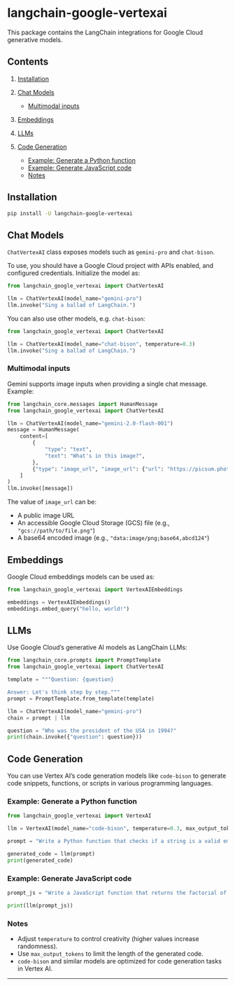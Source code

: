 # langchain-google-vertexai

This package contains the LangChain integrations for Google Cloud generative models.

## Contents

1. [Installation](#installation)
2. [Chat Models](#chat-models)

   * [Multimodal inputs](#multimodal-inputs)
3. [Embeddings](#embeddings)
4. [LLMs](#llms)
5. [Code Generation](#code-generation)

   * [Example: Generate a Python function](#example-generate-a-python-function)
   * [Example: Generate JavaScript code](#example-generate-javascript-code)
   * [Notes](#notes)

## Installation

```bash
pip install -U langchain-google-vertexai
```

## Chat Models

`ChatVertexAI` class exposes models such as `gemini-pro` and `chat-bison`.

To use, you should have a Google Cloud project with APIs enabled, and configured credentials. Initialize the model as:

```python
from langchain_google_vertexai import ChatVertexAI

llm = ChatVertexAI(model_name="gemini-pro")
llm.invoke("Sing a ballad of LangChain.")
```

You can also use other models, e.g. `chat-bison`:

```python
from langchain_google_vertexai import ChatVertexAI

llm = ChatVertexAI(model_name="chat-bison", temperature=0.3)
llm.invoke("Sing a ballad of LangChain.")
```

### Multimodal inputs

Gemini supports image inputs when providing a single chat message. Example:

```python
from langchain_core.messages import HumanMessage
from langchain_google_vertexai import ChatVertexAI

llm = ChatVertexAI(model_name="gemini-2.0-flash-001")
message = HumanMessage(
    content=[
        {
            "type": "text",
            "text": "What's in this image?",
        },
        {"type": "image_url", "image_url": {"url": "https://picsum.photos/seed/picsum/200/300"}},
    ]
)
llm.invoke([message])
```

The value of `image_url` can be:

* A public image URL
* An accessible Google Cloud Storage (GCS) file (e.g., `"gcs://path/to/file.png"`)
* A base64 encoded image (e.g., `"data:image/png;base64,abcd124"`)

## Embeddings

Google Cloud embeddings models can be used as:

```python
from langchain_google_vertexai import VertexAIEmbeddings

embeddings = VertexAIEmbeddings()
embeddings.embed_query("hello, world!")
```

## LLMs

Use Google Cloud’s generative AI models as LangChain LLMs:

```python
from langchain_core.prompts import PromptTemplate
from langchain_google_vertexai import ChatVertexAI

template = """Question: {question}

Answer: Let's think step by step."""
prompt = PromptTemplate.from_template(template)

llm = ChatVertexAI(model_name="gemini-pro")
chain = prompt | llm

question = "Who was the president of the USA in 1994?"
print(chain.invoke({"question": question}))
```

## Code Generation

You can use Vertex AI’s code generation models like `code-bison` to generate code snippets, functions, or scripts in various programming languages.

### Example: Generate a Python function

```python
from langchain_google_vertexai import VertexAI

llm = VertexAI(model_name="code-bison", temperature=0.3, max_output_tokens=1000)

prompt = "Write a Python function that checks if a string is a valid email address."

generated_code = llm(prompt)
print(generated_code)
```

### Example: Generate JavaScript code

```python
prompt_js = "Write a JavaScript function that returns the factorial of a number."

print(llm(prompt_js))
```

### Notes

* Adjust `temperature` to control creativity (higher values increase randomness).
* Use `max_output_tokens` to limit the length of the generated code.
* `code-bison` and similar models are optimized for code generation tasks in Vertex AI.

---
